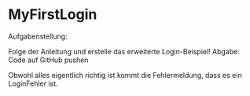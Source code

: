 # MyFirstLogin
Aufgabenstellung:

Folge der Anleitung und erstelle das erweiterte Login-Beispiel!
Abgabe: Code auf GitHub pushen





Obwohl alles eigentlich richtig ist kommt die Fehlermeldung, dass es ein LoginFehler ist. 